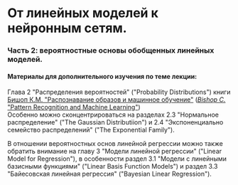 # От линейных моделей к нейронным сетям.
### Часть 2: вероятностные основы обобщенных линейных моделей.


#### Материалы для дополнительного изучения по теме лекции:

Глава 2 "Распределения вероятностей" ("Probability Distributions") книги [Бишоп К.М. "Распознавание образов и машинное обучение"](http://www.combook.ru/product/11965388/) ([*Bishop C.* "Pattern Recognition and Machine Learning"](http://users.isr.ist.utl.pt/~wurmd/Livros/school/Bishop%20-%20Pattern%20Recognition%20And%20Machine%20Learning%20-%20Springer%20%202006.pdf)) <br />
Особенно можно сконцентрироваться на разделах 2.3 "Нормальное распределение" ("The Gaussian Distributiion") и 2.4 "Экспоненциально семейство распределений" ("The Exponential Family").

В отношении вероятностных основ линейной регрессии можно также обратить внимание на главу 3 "Модели линейной регрессии" ("Linear Model for Regression"), в особенности раздел 3.1 "Модели с линейными базисными функциями" ("Linear Basis Function Models") и раздел 3.3 "Байесовская линейная регрессия" ("Bayesian Linear Regression").